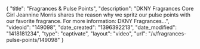 {
    "title": "Fragrances & Pulse Points",
    "description": "DKNY Fragrances Core Girl Jeannine Morris shares the reason why we spritz our pulse points with our favorite fragrance. For more information: DKNY Fragrances...",
    "videoid": "149098",
    "date_created": "1396392213",
    "date_modified": "1418181234",
    "type": "captivate",
    "layout": "video",
    "url": "\/v\/fragrances-pulse-points\/149098"
}